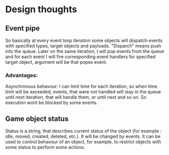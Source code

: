 # Design thoughts

## Event pipe

So basically at every event loop iteration some objects will dispatch events with specified types, target objects and payloads. "Disparch" means push into the queue.
Later on the same iteration, I will pop events from the queue and for each event I will fire corresponding event handlers for specified target object, argument will be that popes event. 

### Advantages: 

Asynchronous behavour: I can limit time for each iteration, so when time limit will be exceeded, events, that were not handled will stay in the queue until next iteration, that will handle them, or until next and so on. So execution wont be blocked by some events.

## Game object status

Status is a string, that describes current status of the object (for example : idle, moved, created, deleted, etc.). It will be changed by events. It can be used to control behavour of an object, for example, to restrict objects with some status to perform some actions.